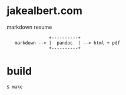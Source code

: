 # jakealbert.com

markdown resume

```
                +----------+
   markdown --> |  pandoc  | --> html + pdf
                +----------+
```

# build

```
$ make
```
